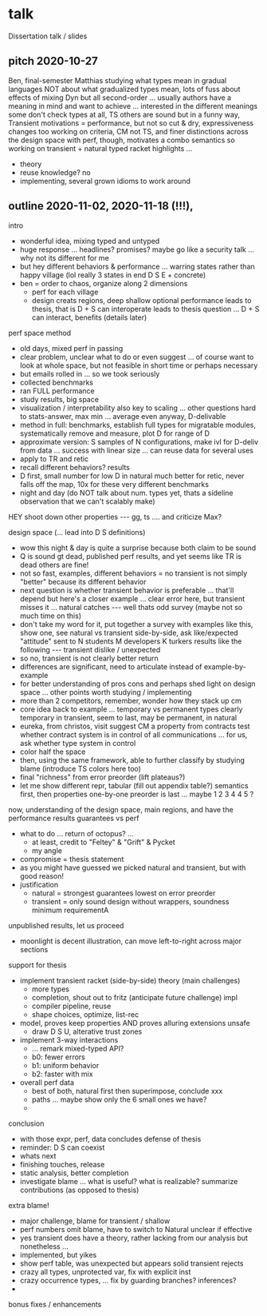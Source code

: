 talk
===

Dissertation talk / slides


pitch 2020-10-27
---

Ben, final-semester Matthias
studying what types mean in gradual languages
NOT about what gradualized types mean,
 lots of fuss about effects of mixing Dyn
 but all second-order ... usually authors have a meaning in mind and want to achieve
 ... interested in the different meanings
some don't check types at all, TS
 others are sound but in a funny way, Transient
 motivations = performance, but not so cut & dry, expressiveness changes too
working on criteria, CM not TS, and finer distinctions across the design space
with perf, though, motivates a combo semantics
 so working on transient + natural typed racket
 highlights ...
 - theory
 - reuse knowledge? no
 - implementing, several grown idioms to work around


outline 2020-11-02, 2020-11-18 (!!!), 
---

intro
 - wonderful idea, mixing typed and untyped
 - huge response ... headlines? promises?
   maybe go like a security talk ... why not its different for me
 - but hey different behaviors & performance
   ... warring states rather than happy village (lol really 3 states in end D S E + concrete)
 - ben = order to chaos,
   organize along 2 dimensions
   - perf for each village
   - design creats regions, deep shallow optional
   performance leads to thesis, that is D + S can interoperate
   leads to thesis question ... D + S can interact, benefits (details later)

perf space
 method
 - old days, mixed perf in passing
 - clear problem, unclear what to do or even suggest
   ... of course want to look at whole space, but not feasible in short time or perhaps necessary
 - but emails rolled in ... so we took seriously
 - collected benchmarks
 - ran FULL performance
 - study results, big space
 - visualization / interpretability also key to scaling
   ... other questions hard to stats-answer, max min ... average even
   anyway, D-delivable
 - method in full: benchmarks, establish full types for migratable modules,
   systematically remove and measure, plot D for range of D
 - approximate version: S samples of N configurations, make ivl for D-deliv from data
   ... success with linear size
   ... can reuse data for several
 uses
 - apply to TR and retic
 - recall different behaviors?
 results
 - D first, small number for low D in natural
   much better for retic, never falls off the map, 10x for these very different benchmarks
 - night and day
   (do NOT talk about num. types yet, thats a sideline observation that we can't scalably make)

 HEY shoot down other properties --- gg, ts ....
  and criticize Max?

design space (... lead into D S definitions)
 - wow this night & day is quite a surprise
   because both claim to be sound
 - Q is sound gt dead, published perf results,
   and yet seems like TR is dead others are fine!
 - not so fast, examples, different behaviors
   = no transient is not simply "better" because its different behavior
 - next question is whether transient behavior is preferable
   ... that'll depend but here's a closer example
   ... clear error here, but transient misses it
   ... natural catches --- well thats odd
 survey (maybe not so much time on this)
 - don't take my word for it, put together a survey with examples like this,
   show one, see natural vs transient side-by-side,
   ask like/expected "attitude"
   sent to N students M developers K turkers
   results like the following --- transient dislike / unexpected
 - so no, transient is not clearly better
 return
 - differences are significant,
   need to articulate instead of example-by-example
 - for better understanding of pros cons
   and perhaps shed light on design space
   ... other points worth studying / implementing
 - more than 2 competitors, remember, wonder how they stack up
 cm
 - core idea back to example ... temporary vs permanent types
   clearly temporary in transient,
   seem to last, may be permanent, in natural
 - eureka, from christos, visit suggest CM a property from contracts
   test whether contract system is in control of all communications
   ... for us, ask whether type system in control
 - color half the space
 - then, using the same framework, able to further classify by studying blame
   (introduce TS colors here too)
 - final "richness" from error preorder (lift plateaus?)
 - let me show different repr, tabular
   (fill out appendix table?)
   semantics first, then properties one-by-one
   preorder is last ... maybe 1 2 3 4 4 5 ?

now, understanding of the design space, main regions,
 and have the performance results
 guarantees vs perf
 - what to do ... return of octopus? ... 
   - at least, credit to "Feltey" & "Grift" & Pycket
   - my angle
 - compromise = thesis statement
 - as you might have guessed we picked natural and transient, but with good reason!
 - justification
   - natural = strongest guarantees lowest on error preorder
   - transient = only sound design without wrappers, soundness minimum requirementA

unpublished results, let us proceed
  * moonlight is decent illustration,
    can move left-to-right across major sections

support for thesis
 - implement transient racket (side-by-side)
   theory (main challenges)
   - more types
   - completion, shout out to fritz (anticipate future challenge)
   impl
   - compiler pipeline, reuse
   - shape choices, optimize, list-rec
 - model, proves keep properties
   AND proves alluring extensions unsafe
   - draw D S U, alterative trust zones
 - implement 3-way interactions
   - ... remark mixed-typed API?
   - b0: fewer errors
   - b1: uniform behavior
   - b2: faster with mix
 - overall perf data
   - best of both, natural first then superimpose, conclude xxx
   - paths ... maybe show only the 6 small ones we have?
   - 

conclusion
 - with those expr, perf, data concludes defense of thesis
 - reminder: D S can coexist
 - whats next
  - finishing touches, release
  - static analysis, better completion
  - investigate blame ... what is useful? what is realizable?
 summarize contributions (as opposed to thesis)

extra
 blame!
 - major challenge, blame for transient / shallow
 - perf numbers omit blame, have to switch to Natural unclear if effective
 - yes transient does have a theory, rather lacking from our analysis but nonetheless ...
 - implemented, but yikes
 - show perf table, was unexpected but appears solid
 transient rejects
 - crazy all types, unprotected var, fix with explicit inst
 - crazy occurrence types, ... fix by guarding branches? inferences?
 - 
 bonus fixes / enhancements


